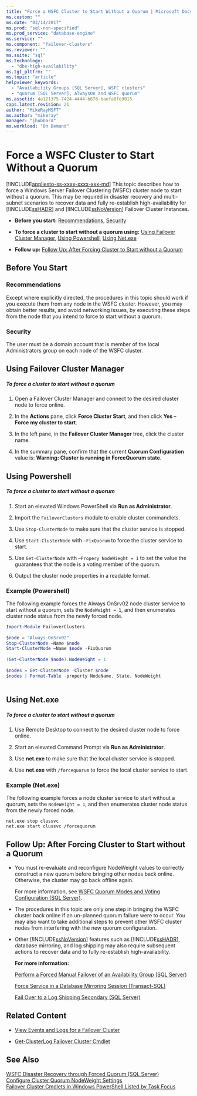 ```yaml
---
title: "Force a WSFC Cluster to Start Without a Quorum | Microsoft Docs"
ms.custom: ""
ms.date: "03/14/2017"
ms.prod: "sql-non-specified"
ms.prod_service: "database-engine"
ms.service: ""
ms.component: "failover-clusters"
ms.reviewer: ""
ms.suite: "sql"
ms.technology: 
  - "dbe-high-availability"
ms.tgt_pltfrm: ""
ms.topic: "article"
helpviewer_keywords: 
  - "Availability Groups [SQL Server], WSFC clusters"
  - "quorum [SQL Server], AlwaysOn and WSFC quorum"
ms.assetid: 4a121375-7424-4444-b876-baefa8fe9015
caps.latest.revision: 21
author: "MikeRayMSFT"
ms.author: "mikeray"
manager: "jhubbard"
ms.workload: "On Demand"
---
```

# Force a WSFC Cluster to Start Without a Quorum
[!INCLUDE[appliesto-ss-xxxx-xxxx-xxx-md](../../../includes/appliesto-ss-xxxx-xxxx-xxx-md.md)]
  This topic describes how to force a Windows Server Failover Clustering (WSFC) cluster node to start without a quorum.  This may be required in disaster recovery and multi-subnet scenarios to recover data and fully re-establish high-availability for [!INCLUDE[ssHADR](../../../includes/sshadr-md.md)] and [!INCLUDE[ssNoVersion](../../../includes/ssnoversion-md.md)] Failover Cluster Instances.  
  
-   **Before you start:**  [Recommendations](#Recommendations), [Security](#Security)  
  
-   **To force a cluster to start without a quorum using:**  [Using Failover Cluster Manager](#FailoverClusterManagerProcedure), [Using Powershell](#PowerShellProcedure), [Using Net.exe](#CommandPromptProcedure)  
  
-   **Follow up:**  [Follow Up: After Forcing Cluster to Start without a Quorum](#FollowUp)  
  
##  <a name="BeforeYouBegin"></a> Before You Start  
  
###  <a name="Recommendations"></a> Recommendations  
 Except where explicitly directed, the procedures in this topic should work if you execute them from any node in the WSFC cluster.  However, you may obtain better results, and avoid networking issues, by executing these steps from the node that you intend to force to start without a quorum.  
  
###  <a name="Security"></a> Security  
 The user must be a domain account that is member of the local Administrators group on each node of the WSFC cluster.  
  
##  <a name="FailoverClusterManagerProcedure"></a> Using Failover Cluster Manager  
  
##### To force a cluster to start without a quorum  
  
1.  Open a Failover Cluster Manager and connect to the desired cluster node to force online.  
  
2.  In the **Actions** pane, click **Force Cluster Start**, and then click **Yes – Force my cluster to start**.  
  
3.  In the left pane, in the **Failover Cluster Manager** tree, click the cluster name.  
  
4.  In the summary pane, confirm that the current **Quorum Configuration** value is:  **Warning: Cluster is running in ForceQuorum state**.  
  
##  <a name="PowerShellProcedure"></a> Using Powershell  
  
##### To force a cluster to start without a quorum  
  
1.  Start an elevated Windows PowerShell via **Run as Administrator**.  
  
2.  Import the `FailoverClusters` module to enable cluster commandlets.  
  
3.  Use `Stop-ClusterNode` to make sure that the cluster service is stopped.  
  
4.  Use `Start-ClusterNode` with `–FixQuorum` to force the cluster service to start.  
  
5.  Use `Get-ClusterNode` with `–Propery NodeWieght = 1` to set the value the guarantees that the node is a voting member of the quorum.  
  
6.  Output the cluster node properties in a readable format.  
  
### Example (Powershell)  
 The following example forces the Always OnSrv02 node cluster service to start without a quorum, sets the `NodeWeight = 1`, and then enumerates cluster node status from the newly forced node.  
  
```powershell  
Import-Module FailoverClusters  
  
$node = "Always OnSrv02"  
Stop-ClusterNode –Name $node  
Start-ClusterNode –Name $node -FixQuorum  
  
(Get-ClusterNode $node).NodeWeight = 1  
  
$nodes = Get-ClusterNode -Cluster $node  
$nodes | Format-Table -property NodeName, State, NodeWeight  
  
```  
  
##  <a name="CommandPromptProcedure"></a> Using Net.exe  
  
##### To force a cluster to start without a quorum  
  
1.  Use Remote Desktop to connect to the desired cluster node to force online.  
  
2.  Start an elevated Command Prompt via **Run as Administrator**.  
  
3.  Use **net.exe** to make sure that the local cluster service is stopped.  
  
4.  Use **net.exe** with `/forcequorum` to force the local cluster service to start.  
  
### Example (Net.exe)  
 The following example forces a node cluster service to start without a quorum, sets the `NodeWeight = 1`, and then enumerates cluster node status from the newly forced node.  
  
```ms-dos  
net.exe stop clussvc  
net.exe start clussvc /forcequorum  
```  
  
##  <a name="FollowUp"></a> Follow Up: After Forcing Cluster to Start without a Quorum  
  
-   You must re-evaluate and reconfigure NodeWeight values to correctly construct a new quorum before bringing other nodes back online. Otherwise, the cluster may go back offline again.  
  
     For more information, see [WSFC Quorum Modes and Voting Configuration &#40;SQL Server&#41;](../../../sql-server/failover-clusters/windows/wsfc-quorum-modes-and-voting-configuration-sql-server.md).  
  
-   The procedures in this topic are only one step in bringing the WSFC cluster back online if an un-planned quorum failure were to occur.  You may also want to take additional steps to prevent other WSFC cluster nodes from interfering with the new quorum configuration.  
  
-   Other [!INCLUDE[ssNoVersion](../../../includes/ssnoversion-md.md)] features such as [!INCLUDE[ssHADR](../../../includes/sshadr-md.md)], database mirroring, and log shipping may also require subsequent actions to recover data and to fully re-establish high-availability.  
  
     **For more information:**  
  
     [Perform a Forced Manual Failover of an Availability Group &#40;SQL Server&#41;](../../../database-engine/availability-groups/windows/perform-a-forced-manual-failover-of-an-availability-group-sql-server.md)  
  
     [Force Service in a Database Mirroring Session &#40;Transact-SQL&#41;](../../../database-engine/database-mirroring/force-service-in-a-database-mirroring-session-transact-sql.md)  
  
     [Fail Over to a Log Shipping Secondary &#40;SQL Server&#41;](../../../database-engine/log-shipping/fail-over-to-a-log-shipping-secondary-sql-server.md)  
  
##  <a name="RelatedContent"></a> Related Content  
  
-   [View Events and Logs for a Failover Cluster](http://technet.microsoft.com/en-us/library/cc772342\(WS.10\).aspx)  
  
-   [Get-ClusterLog Failover Cluster Cmdlet](http://technet.microsoft.com/library/ee461045.aspx)  
  
## See Also  
 [WSFC Disaster Recovery through Forced Quorum &#40;SQL Server&#41;](../../../sql-server/failover-clusters/windows/wsfc-disaster-recovery-through-forced-quorum-sql-server.md)   
 [Configure Cluster Quorum NodeWeight Settings](../../../sql-server/failover-clusters/windows/configure-cluster-quorum-nodeweight-settings.md)   
 [Failover Cluster Cmdlets in Windows PowerShell Listed by Task Focus](http://technet.microsoft.com/library/ee619761\(WS.10\).aspx)  
  
  
